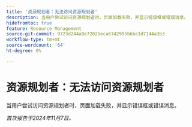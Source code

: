 ```yaml
---
title: '资源规划者：无法访问资源规划者'
description: 当用户尝试访问资源规划者时，页面加载失败，并显示错误框或错误消息。
hidefromtoc: true
feature: Resource Management
source-git-commit: 9723d244a9e72025eca6742995b6be1d7144a3b3
workflow-type: tm+mt
source-wordcount: '64'
ht-degree: 0%

---
```


# 资源规划者：无法访问资源规划者

<!--
>[!NOTE]
>
>This issue was fixed on June 10, 2024.
-->

当用户尝试访问资源规划者时，页面加载失败，并显示错误框或错误消息。

_首次报告于2024年11月7日。_
